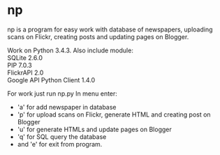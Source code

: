 # np
np is a program for easy work with database of newspapers, uploading scans on Flickr, creating posts and updating pages on Blogger.

Work on Python 3.4.3. Also include module:<br>
SQLite 2.6.0<br>
PIP 7.0.3<br>
FlickrAPI 2.0<br>
Google API Python Client 1.4.0

For work just run np.py In menu enter:
- 'a' for add newspaper in database
- 'p' for upload scans on Flickr, generate HTML and creating post on Blogger
- 'u' for generate HTMLs and update pages on Blogger
- 'q' for SQL query the database
-  and 'e' for exit from program.